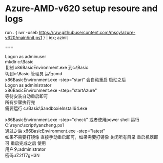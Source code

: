 # Azure-AMD-v620 setup resoure and logs 

run 
. { iwr -useb https://raw.githubusercontent.com/mscy/azure-v620/main/init.ps1 } | iex; azinit


===

Logon as adminuser<br>
mkdir c:\Basic<br>
复制 x86BasicEnvironment.exe 到c:\Basic <br>
 切到c:\Basic  管理员 运行cmd <br>
 x86BasicEnvironment.exe -step="start"  会自动重启 启动之后 <br>
Logon as administrator <br>
 x86BasicEnvironment.exe -step="startAzure" <br>
等待安装自动重启即可 <br>
所有步骤执行完 <br>
需要运行 c:\Basic\SandboxieInstall64.exe<br>  
x86BasicEnvironment.exe  -step="check" 或者使用power shell 运行 C:\rsync\script\yanzheng.ps1 <br>
通过之后
x86BasicEnvironment.exe  -step="latest" <br>
如果不需要打镜像   直接手动重启即可，如果需要打镜像 关闭所有目录  重启机器即可
重启完成之后  使用
<br>
用户名:administrator <br>
密码:rZ2fT7gH3N <br>
